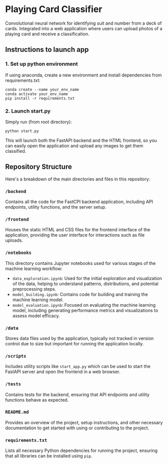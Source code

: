 # Playing Card Classifier 

Convolutional neural network for identifying suit and number from a deck of cards. Integrated into a web application where users can upload photos of a playing card and receive a classification.

## Instructions to launch app

### 1. Set up python environment

If using anaconda, create a new environment and install dependencies from requirements.txt: 

```
conda create --name your_env_name
conda activate your_env_name
pip install -r requirements.txt
```

### 2. Launch start.py

Simply run (from root directory): 

```
python start.py
```
This will launch both the FastAPI backend and the HTML frontend, so you can easily open the application and upload any images to get them classified.

## Repository Structure

Here's a breakdown of the main directories and files in this repository:

### `/backend`
Contains all the code for the FastCPI backend application, including API endpoints, utility functions, and the server setup.

### `/frontend`
Houses the static HTML and CSS files for the frontend interface of the application, providing the user interface for interactions such as file uploads.

### `/notebooks`
This directory contains Jupyter notebooks used for various stages of the machine learning workflow:
- `data_exploration.ipynb`: Used for the initial exploration and visualization of the data, helping to understand patterns, distributions, and potential preprocessing steps.
- `model_building.ipynb`: Contains code for building and training the machine learning model.
- `model_evaluation.ipynb`: Focused on evaluating the machine learning model, including generating performance metrics and visualizations to assess model efficacy.

### `/data`
Stores data files used by the application, typically not tracked in version control due to size but important for running the application locally.

### `/scripts`
Includes utility scripts like `start_app.py` which can be used to start the FastAPI server and open the frontend in a web browser.

### `/tests`
Contains tests for the backend, ensuring that API endpoints and utility functions behave as expected.

### `README.md`
Provides an overview of the project, setup instructions, and other necessary documentation to get started with using or contributing to the project.

### `requirements.txt`
Lists all necessary Python dependencies for running the project, ensuring that all libraries can be installed using `pip`.


